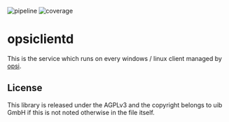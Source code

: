 ![pipeline](https://gitlab.uib.gmbh/uib/opsiclientd/badges/v4.2/pipeline.svg)
![coverage](https://gitlab.uib.gmbh/uib/opsiclientd/badges/v4.2/coverage.svg)

# opsiclientd
This is the service which runs on every windows / linux client managed by [opsi](http://www.opsi.org/).


## License
This library is released under the AGPLv3 and the copyright belongs to
uib GmbH if this is not noted otherwise in the file itself.
